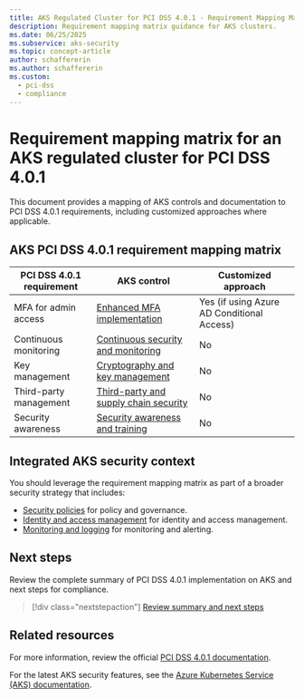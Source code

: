 ```yaml
---
title: AKS Regulated Cluster for PCI DSS 4.0.1 - Requirement Mapping Matrix
description: Requirement mapping matrix guidance for AKS clusters.
ms.date: 06/25/2025
ms.subservice: aks-security
ms.topic: concept-article
author: schaffererin
ms.author: schaffererin
ms.custom:
  - pci-dss
  - compliance
---
```


# Requirement mapping matrix for an AKS regulated cluster for PCI DSS 4.0.1

This document provides a mapping of AKS controls and documentation to PCI DSS 4.0.1 requirements, including customized approaches where applicable.

## AKS PCI DSS 4.0.1 requirement mapping matrix

| PCI DSS 4.0.1 requirement | AKS control | Customized approach |
|--------------------------|---------------------|--------------------|
| MFA for admin access     | [Enhanced MFA implementation](./pci-enhanced-mfa-implementation.md) | Yes (if using Azure AD Conditional Access) |
| Continuous monitoring    | [Continuous security and monitoring](./pci-continuous-security-monitoring.md) | No |
| Key management           | [Cryptography and key management](./pci-cryptography-key-management.md) | No |
| Third-party management   | [Third-party and supply chain security](./pci-third-party-supply-chain-security.md) | No |
| Security awareness       | [Security awareness and training](./pci-security-awareness-training.md) | No |

## Integrated AKS security context

You should leverage the requirement mapping matrix as part of a broader security strategy that includes:

- [Security policies](pci-policy.md) for policy and governance.
- [Identity and access management](pci-identity.md) for identity and access management.
- [Monitoring and logging](pci-monitor.md) for monitoring and alerting.

## Next steps

Review the complete summary of PCI DSS 4.0.1 implementation on AKS and next steps for compliance.

> [!div class="nextstepaction"]
> [Review summary and next steps](pci-summary.md)

## Related resources

For more information, review the official [PCI DSS 4.0.1 documentation](https://www.pcisecuritystandards.org/).

For the latest AKS security features, see the [Azure Kubernetes Service (AKS) documentation](/azure/aks/).
